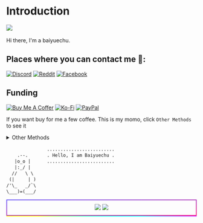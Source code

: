 <!-- <img src="hihi.gif" width="1000px" height="170px"> -->
<!-- <img src="https://raw.githubusercontent.com/khoa083/khoa/main/Khoa_ne/img/Rainbow.gif" style="display: block;margin-left: auto;margin-right: auto;margin-bottom:5px;width:1500px;"> -->

# Introduction 

![](https://komarev.com/ghpvc/?username=xiaowu-d3&style=for-the-badge&base=1111)

Hi there, I'm a baiyuechu.
## Places where you can contact me 📱: 

[![Discord](https://img.shields.io/badge/Discord-%235865F2.svg?style=for-the-badge&logo=discord&logoColor=white)](https://discord.com/users/600704648038580235)
[![Reddit](https://img.shields.io/badge/Reddit-FF5700?style=for-the-badge&logo=Reddit&logoColor=white)](https://matrix.to/#/@siduck:matrix.org)
[![Facebook](https://img.shields.io/badge/Facebook-0084ff?style=for-the-badge&logo=Facebook&logoColor=white)](https://www.facebook.com/dongfangxiaobai11/)

## Funding

[![Buy Me A Coffer](https://img.shields.io/badge/Buy_Me_A_Coffee-FFDD00?style=for-the-badge&logo=buy-me-a-coffee&logoColor=black)](https://buymeacoffee.com/ebevutruq)
[![Ko-Fi](https://img.shields.io/badge/Ko--fi-F16061?style=for-the-badge&logo=ko-fi&logoColor=white)](https://ko-fi.com/baiyuechu)
[![PayPal](https://img.shields.io/badge/PayPal-00457C?style=for-the-badge&logo=paypal&logoColor=white)](https://www.paypal.com/invoice/p/#HZWF8VQHDL9SV9WL)

If you want buy for me a few coffee. This is my momo, click `Other Methods` to see it
<details> 
<summary> Other Methods</summary>
<img src='./qr.jpeg'/>
If you want buy for me a few coffee. This is my momo
</details>
<!-- [![Typing SVG](https://readme-typing-svg.herokuapp.com?font=JetBrainsMono+Nerd+Font&weight=300&size=33&pause=1000&color=68A5F7&center=true&vCenter=true&width=999&lines=Hello%2C+I+am+Baiyuechu)](https://git.io/typing-svg) -->

```
               .........................
    .--.       . Hello, I am Baiyuechu .
   |o_o |      .........................
   |:_/ |
  //   \ \
 (|     | )         
/'\_   _/`\
\___)=(___/                         
```
<div align="center" style="padding: 10px; border: 2px solid;
  border-image-slice: 1;
  border-image-source: linear-gradient(to right bottom, #6a5af9, #f62682);">
    <img src="https://skillicons.dev/icons?i=react,bootstrap,html,css,vscode,github,figma,tailwind,git,gitlab,arch,cmake,neovim,photoshop" />
    <img src="https://skillicons.dev/icons?i=nodejs,python,javascript,typescript,express,mongodb,c,cpp,java,nextjs,mysql,bash,linux,discord" /><br>
</div>
<img src="https://raw.githubusercontent.com/khoa083/khoa/main/Khoa_ne/img/Rainbow.gif" style="display: block;margin-left: auto;margin-right: auto;margin-bottom:5px;width:1500px;">
